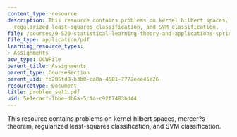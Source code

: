```yaml
---
content_type: resource
description: This resource contains problems on kernel hilbert spaces, mercer?s theorem,
  regularized least-squares classification, and SVM classification.
file: /courses/9-520-statistical-learning-theory-and-applications-spring-2006/5e1ecacf1bbedb6a5cfac92f7483bd44_problem_set1.pdf
file_type: application/pdf
learning_resource_types:
- Assignments
ocw_type: OCWFile
parent_title: Assignments
parent_type: CourseSection
parent_uid: fb205fd8-b3b0-ca8a-4681-7772eee45e26
resourcetype: Document
title: problem_set1.pdf
uid: 5e1ecacf-1bbe-db6a-5cfa-c92f7483bd44
---
```

This resource contains problems on kernel hilbert spaces, mercer?s theorem, regularized least-squares classification, and SVM classification.

